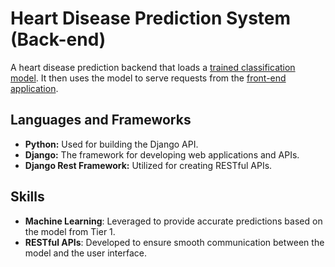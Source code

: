 # Heart Disease Prediction System (Back-end)

A heart disease prediction backend that loads a [trained classification model](https://github.com/faraji-ombonya/solid-adventure). 
It then uses the model to serve requests from the [front-end application](https://github.com/faraji-ombonya/stunning-guide).

## Languages and Frameworks

- **Python:** Used for building the Django API.
- **Django:** The framework for developing web applications and APIs.
- **Django Rest Framework:** Utilized for creating RESTful APIs.

## Skills

- **Machine Learning**: Leveraged to provide accurate predictions based on the model from Tier 1.
- **RESTful APIs**: Developed to ensure smooth communication between the model and the user interface.
